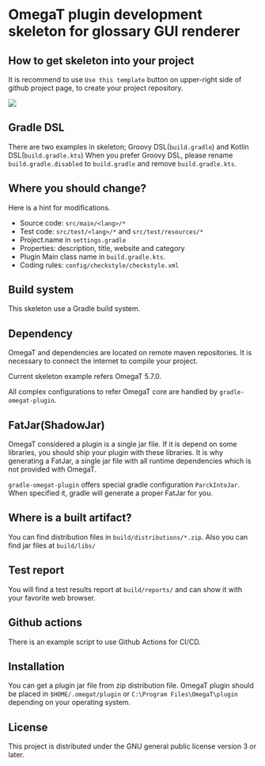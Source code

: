 # OmegaT plugin development skeleton for glossary GUI renderer

## How to get skeleton into your project

It is recommend to use `Use this template` button on upper-right side of github project page,
to create your project repository.

![](https://docs.github.com/assets/images/help/repository/use-this-template-button.png)

## Gradle DSL

There are two examples in skeleton; Groovy DSL(`build.gradle`) and Kotlin DSL(`build.gradle.kts`)
When you prefer Groovy DSL, please rename `build.gradle.disabled` to `build.gradle` and remove `build.gradle.kts`.

## Where you should change?

Here is a hint for modifications.

- Source code: `src/main/<lang>/*`
- Test code: `src/test/<lang>/*` and `src/test/resources/*`
- Project.name in `settings.gradle`
- Properties: description, title, website and category
- Plugin Main class name in `build.gradle.kts`.
- Coding rules: `config/checkstyle/checkstyle.xml`

## Build system

This skeleton use a Gradle build system.

## Dependency

OmegaT and dependencies are located on remote maven repositories.
It is necessary to connect the internet to compile your project.

Current skeleton example refers OmegaT 5.7.0.

All complex configurations to refer OmegaT core are handled by
`gradle-omegat-plugin`.

## FatJar(ShadowJar)

OmegaT considered a plugin is a single jar file. If it is depend on some libraries, 
you should ship your plugin with these libraries.
It is why generating a FatJar, a single jar file with all runtime dependencies
which is not provided with OmegaT.

`gradle-omegat-plugin` offers special gradle configuration `ParckIntoJar`.
When specified it, gradle will generate a proper FatJar for you.


## Where is a built artifact?

You can find distribution files in `build/distributions/*.zip`.
Also you can find jar files at `build/libs/`

## Test report

You will find a test results report at `build/reports/` and can show it with your favorite web browser.

## Github actions

There is an example script to use Github Actions for CI/CD.


## Installation

You can get a plugin jar file from zip distribution file.
OmegaT plugin should be placed in `$HOME/.omegat/plugin` or `C:\Program Files\OmegaT\plugin`
depending on your operating system.

## License

This project is distributed under the GNU general public license version 3 or later.
